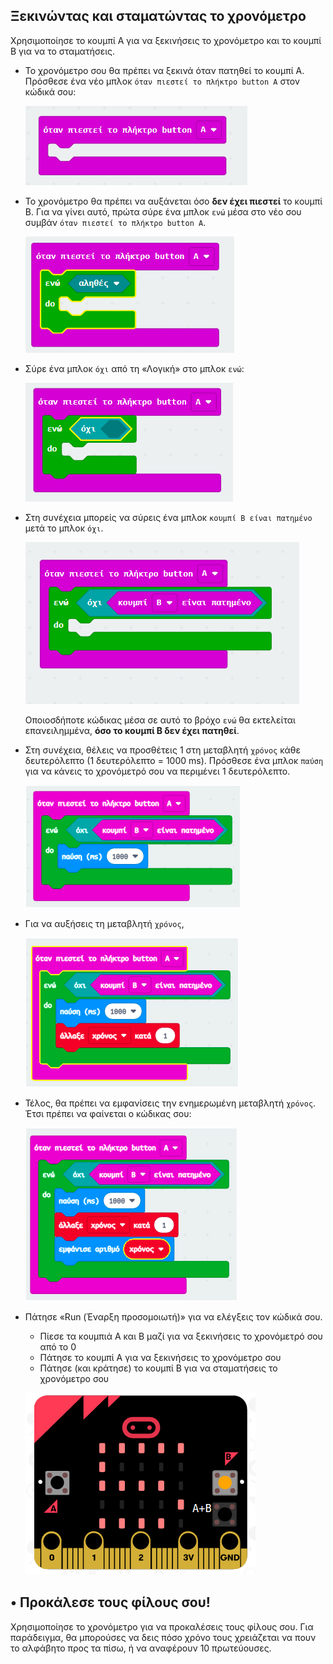 ## Ξεκινώντας και σταματώντας το χρονόμετρο

Χρησιμοποίησε το κουμπί A για να ξεκινήσεις το χρονόμετρο και το κουμπί B για να το σταματήσεις.

+ Το χρονόμετρο σου θα πρέπει να ξεκινά όταν πατηθεί το κουμπί Α. Πρόσθεσε ένα νέο μπλοκ `όταν πιεστεί το πλήκτρο button A` στον κώδικά σου:
    
    ![στιγμιότυπο οθόνης](images/clock-a-pressed.png)

+ Το χρονόμετρο θα πρέπει να αυξάνεται όσο **δεν έχει πιεστεί** το κουμπί B. Για να γίνει αυτό, πρώτα σύρε ένα μπλοκ `ενώ` μέσα στο νέο σου συμβάν `όταν πιεστεί το πλήκτρο button A`.
    
    ![στιγμιότυπο οθόνης](images/clock-while.png)

+ Σύρε ένα μπλοκ `όχι` από τη «Λογική» στο μπλοκ `ενώ`:
    
    ![στιγμιότυπο οθόνης](images/clock-not.png)

+ Στη συνέχεια μπορείς να σύρεις ένα μπλοκ `κουμπί Β είναι πατημένο` μετά το μπλοκ `όχι`.
    
    ![στιγμιότυπο οθόνης](images/clock-b-pressed.png)
    
    Οποιοσδήποτε κώδικας μέσα σε αυτό το βρόχο `ενώ` θα εκτελείται επανειλημμένα, **όσο το κουμπί Β δεν έχει πατηθεί**.

+ Στη συνέχεια, θέλεις να προσθέτεις 1 στη μεταβλητή `χρόνος` κάθε δευτερόλεπτο (1 δευτερόλεπτο = 1000 ms). Πρόσθεσε ένα μπλοκ `παύση` για να κάνεις το χρονόμετρό σου να περιμένει 1 δευτερόλεπτο.
    
    ![στιγμιότυπο οθόνης](images/clock-pause.png)

+ Για να αυξήσεις τη μεταβλητή `χρόνος`,
    
    ![στιγμιότυπο οθόνης](images/clock-change-time.png)

+ Τέλος, θα πρέπει να εμφανίσεις την ενημερωμένη μεταβλητή `χρόνος`. Έτσι πρέπει να φαίνεται ο κώδικας σου:
    
    ![στιγμιότυπο οθόνης](images/clock-update.png)

+ Πάτησε «Run (Έναρξη προσομοιωτή)» για να ελέγξεις τον κώδικά σου.
    
    + Πίεσε τα κουμπιά A και B μαζί για να ξεκινήσεις το χρονόμετρό σου από το 0
    + Πάτησε το κουμπί Α για να ξεκινήσεις το χρονόμετρο σου
    + Πάτησε (και κράτησε) το κουμπί Β για να σταματήσεις το χρονόμετρο σου
    
    ![στιγμιότυπο οθόνης](images/clock-test.png)

## • Προκάλεσε τους φίλους σου!

Χρησιμοποίησε το χρονόμετρο για να προκαλέσεις τους φίλους σου. Για παράδειγμα, θα μπορούσες να δεις πόσο χρόνο τους χρειάζεται να πουν το αλφάβητο προς τα πίσω, ή να αναφέρουν 10 πρωτεύουσες.
